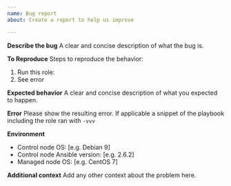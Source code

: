 ```yaml
---
name: Bug report
about: Create a report to help us improve

---
```


**Describe the bug**
A clear and concise description of what the bug is.

**To Reproduce**
Steps to reproduce the behavior:
1. Run this role:
2. See error

**Expected behavior**
A clear and concise description of what you expected to happen.

**Error**
Please show the resulting error. If applicable a snippet of the playbook including the role ran with `-vvv`

**Environment**
- Control node OS: [e.g. Debian 9]
- Control node Ansible version: [e.g. 2.6.2]
- Managed node OS: [e.g. CentOS 7]

**Additional context**
Add any other context about the problem here.
